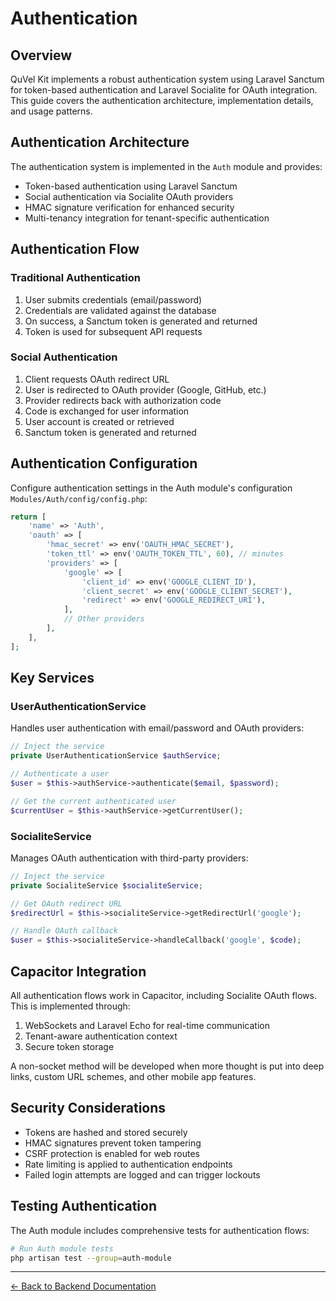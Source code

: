 # Authentication

## Overview

QuVel Kit implements a robust authentication system using Laravel Sanctum for token-based authentication and Laravel Socialite for OAuth integration. This guide covers the authentication architecture, implementation details, and usage patterns.

## Authentication Architecture

The authentication system is implemented in the `Auth` module and provides:

- Token-based authentication using Laravel Sanctum
- Social authentication via Socialite OAuth providers
- HMAC signature verification for enhanced security
- Multi-tenancy integration for tenant-specific authentication

## Authentication Flow

### Traditional Authentication

1. User submits credentials (email/password)
2. Credentials are validated against the database
3. On success, a Sanctum token is generated and returned
4. Token is used for subsequent API requests

### Social Authentication

1. Client requests OAuth redirect URL
2. User is redirected to OAuth provider (Google, GitHub, etc.)
3. Provider redirects back with authorization code
4. Code is exchanged for user information
5. User account is created or retrieved
6. Sanctum token is generated and returned

## Authentication Configuration

Configure authentication settings in the Auth module's configuration `Modules/Auth/config/config.php`:

```php
return [
    'name' => 'Auth',
    'oauth' => [
        'hmac_secret' => env('OAUTH_HMAC_SECRET'),
        'token_ttl' => env('OAUTH_TOKEN_TTL', 60), // minutes
        'providers' => [
            'google' => [
                'client_id' => env('GOOGLE_CLIENT_ID'),
                'client_secret' => env('GOOGLE_CLIENT_SECRET'),
                'redirect' => env('GOOGLE_REDIRECT_URI'),
            ],
            // Other providers
        ],
    ],
];
```

## Key Services

### UserAuthenticationService

Handles user authentication with email/password and OAuth providers:

```php
// Inject the service
private UserAuthenticationService $authService;

// Authenticate a user
$user = $this->authService->authenticate($email, $password);

// Get the current authenticated user
$currentUser = $this->authService->getCurrentUser();
```

### SocialiteService

Manages OAuth authentication with third-party providers:

```php
// Inject the service
private SocialiteService $socialiteService;

// Get OAuth redirect URL
$redirectUrl = $this->socialiteService->getRedirectUrl('google');

// Handle OAuth callback
$user = $this->socialiteService->handleCallback('google', $code);
```

## Capacitor Integration

All authentication flows work in Capacitor, including Socialite OAuth flows. This is implemented through:

1. WebSockets and Laravel Echo for real-time communication
2. Tenant-aware authentication context
3. Secure token storage

A non-socket method will be developed when more thought is put into deep links, custom URL schemes, and other mobile app features.

## Security Considerations

- Tokens are hashed and stored securely
- HMAC signatures prevent token tampering
- CSRF protection is enabled for web routes
- Rate limiting is applied to authentication endpoints
- Failed login attempts are logged and can trigger lockouts

## Testing Authentication

The Auth module includes comprehensive tests for authentication flows:

```bash
# Run Auth module tests
php artisan test --group=auth-module
```

---

[← Back to Backend Documentation](./README.md)
